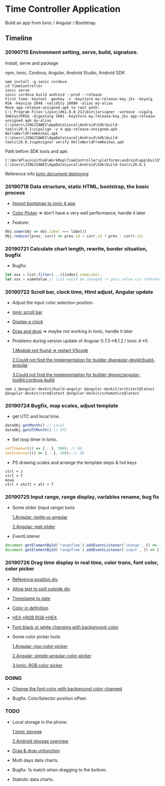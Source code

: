 # Time Controller Application

Build an app from Ionic / Angular / Bootstrap.

## Timeline

### 20190715 Environment setting, serve, build, signature.

Install, serve and package

npm, Ionic, Cordova, Angular, Android Studio, Android SDK

```shell
npm install -g ionic cordova
cd TimeController
ionic serve
ionic cordova build android --prod --release
First time: keytool -genkey -v -keystore my-release-key.jks -keyalg RSA -keysize 2048 -validity 10000 -alias my-alias
Move app-release-unsigned.apk to root path:
C:\'Program Files'\Java\jdk1.8.0_211\bin\jarsigner -verbose -sigalg SHA1withRSA -digestalg SHA1 -keystore my-release-key.jks app-release-unsigned.apk my-alias
C:\Users\JINGJIAWEI\AppData\Local\Android\Sdk\build-tools\29.0.1\zipalign -v 4 app-release-unsigned.apk HelloWorldFromKeikai.apk
C:\Users\JINGJIAWEI\AppData\Local\Android\Sdk\build-tools\29.0.1\apksigner verify HelloWorldFromKeikai.apk
```

Path before SDK tools and apk:
```shell
C:\WorkPlace\Github\WorkRep\TimeController\platforms\android\app\build\outputs\apk\release
C:\Users\JINGJIAWEI\AppData\Local\Android\Sdk\build-tools\29.0.1
```
Reference info [Ionic document deploying](https://ionicframework.com/docs/v3/intro/deploying/)


### 20190718 Data structure, static HTML, bootstrap, the basic process

- [Import bootstrap to ionic 4 app](https://stackoverflow.com/questions/53063005/how-can-i-add-and-use-bootstrap-to-an-ionic-4-app)

- [Color Picker](https://www.npmjs.com/package/ngx-color-picker) => don't have a very well performance, handle it later

- Feature:
```javascript
Obj.some(obj => obj.label === label))
Obj.reduce((prev, curr) => prev.id < curr.id ? prev : curr).id;
```
### 20190721 Calculate chart length, rewrite, border situation, bugfix

 - Bugfix:
```javascript
let xxx = list.filter(...)[index].someLabel,
let xxx = someValue // list would be changed -> pass value via reference, be cautious
```

### 20190722 Scroll bar, clock time, Html adjust, Angular update

- Adjust the input color selection position.

- [Ionic scroll bar](https://ionicframework.com/docs/api/content)

- [Display a clock](https://www.w3schools.com/js/tryit.asp?filename=tryjs_timing_clock)

- [Drag and drop](https://material.angular.io/cdk/drag-drop/overview) => maybe not working in Ionic, handle it later

- Problems during version update of Angular 0.7.3->8.1.2 / Ionic 4->5

  [1.Module not found => restart VScode](https://stackoverflow.com/questions/38900357/no-exported-member-node-modules)

  [2.Could not find the implementation for builder @angular-devkit/build-angular](https://thecodebuzz.com/resolved-could-not-find-the-implementation-for-builder-angular-devkit-build-angularbrowser/)

  [3.Could not find the implementation for builder @ionic/angular-toolkit:cordova-build](https://github.com/ionic-team/ionic/issues/18431)

```shell
npm i @angular-devkit/build-angular @angular-devkit/architect@latest @angular-devkit/core@latest @angular-devkit/schematics@latest
```

### 20190724 Bugfix, map scales, adjust template

- get UTC and local time.

```javascript
dateObj.getMonth() // Local
dateObj.getUTCMonth() // UTC
```

- Set loop timer in Ionic.

```javascript
setTimeout(() => {...}, 500); // NG
setInterval(() => {...}, 500); // OK
```

- PS drawing scales and arrange the template steps & hot keys
```shell
ctrl + J
ctrl + T
move
ctrl + shift + alt + T
```

### 20190725 Input range, range display, variables rename, bug fix

- Some slider (input range) tools

  [1.Angular: ignite-ui-angular](https://www.infragistics.com/products/ignite-ui-angular/angular/components/slider.html)
  
  [2.Angular: mat-slider](https://material.angular.io/components/slider/overview)

- EventListener

```javascript
document.getElementById('rangeTime').addEventListener('change', () => { //console.log('valueChanged');
document.getElementById('rangeTime').addEventListener('input', () => { //console.log('valueChanging');
```

### 20190726 Drag time display in real time, color trans, font color, color picker

- [Reference position div](https://disenowebakus.net/en/position-div-css)

- [Allow text to spill outside div](https://stackoverflow.com/questions/19302419/how-to-allow-text-to-spill-outside-div)

- [Timestamp to date](https://www.typescriptlang.org/docs/handbook/functions.html)

- [Color in definition](https://www.w3schools.com/html/html_colors.asp)

- [HEX->RGB RGB->HEX](https://stackoverflow.com/questions/5623838/rgb-to-hex-and-hex-to-rgb)

- [Font black or white changing with background-color](https://stackoverflow.com/questions/11867545/change-text-color-based-on-brightness-of-the-covered-background-area)

- Some color picker tools
   
   [1.Angular: ngx-color-picker](https://www.npmjs.com/package/ngx-color-picker)
   
   [2.Angular: simple-angular-color-picker](https://github.com/speedfl/simple-angular-color-picker)

   [3.Ionic: RGB color picker](http://inmagik.github.io/ionic-color-picker/)

### DOING

- [Change the font color with background color changed](https://stackoverflow.com/questions/11867545/change-text-color-based-on-brightness-of-the-covered-background-area)

- Bugfix: ColorSelector position offset.

### TODO

- Local storage in the phone.

  [1.Ionic storage](https://ionicframework.com/docs/building/storage)

  [2.Android storage overview](https://developer.android.com/guide/topics/data/data-storage#db)

- [Drag & drop unfunction](https://github.com/valor-software/ng2-dragula)

- Multi days data charts.

- Bugfix: 1s match when dragging to the bottom.

- Statistic data charts.



